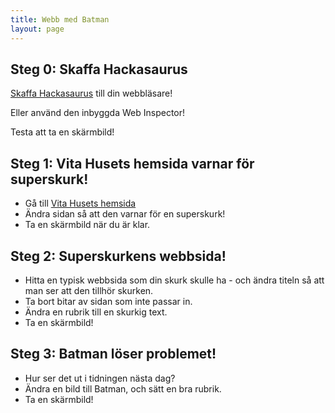```yaml
---
title: Webb med Batman
layout: page
---
```


## Steg 0: Skaffa Hackasaurus 

[Skaffa Hackasaurus](http://hackasaurus.org/en-US/goggles/) till din webbläsare! 

Eller använd den inbyggda Web Inspector!

Testa att ta en skärmbild!


## Steg 1: Vita Husets hemsida varnar för superskurk!

* Gå till [Vita Husets hemsida](http://www.whitehouse.gov/)
* Ändra sidan så att den varnar för en superskurk!
* Ta en skärmbild när du är klar.

## Steg 2: Superskurkens webbsida!

* Hitta en typisk webbsida som din skurk skulle ha - och ändra titeln så att man ser att den tillhör skurken.
* Ta bort bitar av sidan som inte passar in.
* Ändra en rubrik till en skurkig text.
* Ta en skärmbild!

## Steg 3: Batman löser problemet!

* Hur ser det ut i tidningen nästa dag?
* Ändra en bild till Batman, och sätt en bra rubrik.
* Ta en skärmbild!



